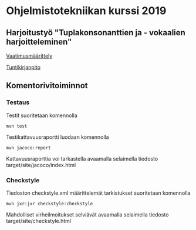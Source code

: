 # Ohjelmistotekniikan kurssi 2019
## Harjoitustyö "Tuplakonsonanttien ja - vokaalien harjoitteleminen"


[Vaatimusmäärittely](https://github.com/ajnarhi/ot-harjoitustyo/blob/master/dokumentointi/vaatimusmaarittely.md)

[Tuntikirjanpito](https://github.com/ajnarhi/ot-harjoitustyo/blob/master/dokumentointi/tuntikirjanpito.md)

## Komentorivitoiminnot
### Testaus

Testit suoritetaan komennolla

	mvn test


Testikattavuusraportti luodaan komennolla

	mvn jacoco:report


Kattavuusraporttia voi tarkastella avaamalla selaimella tiedosto target/site/jacoco/index.html


### Checkstyle

Tiedoston checkstyle.xml määrittelemät tarkistukset suoritetaan komennolla
 
	mvn jxr:jxr checkstyle:checkstyle

Mahdolliset virheilmoitukset selviävät avaamalla selaimella tiedosto target/site/checkstyle.html
